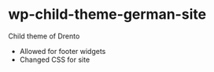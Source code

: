 # wp-child-theme-german-site
Child theme of Drento
- Allowed for footer widgets
- Changed CSS for site
